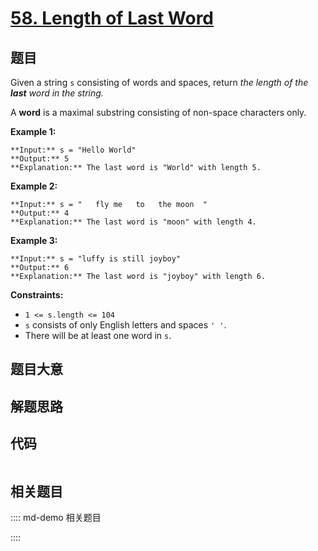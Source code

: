 # [58. Length of Last Word](https://leetcode.com/problems/length-of-last-word)

## 题目

Given a string `s` consisting of words and spaces, return _the length of the
**last** word in the string._

A **word** is a maximal substring consisting of non-space characters only.



**Example 1:**

    
    
    **Input:** s = "Hello World"
    **Output:** 5
    **Explanation:** The last word is "World" with length 5.
    

**Example 2:**

    
    
    **Input:** s = "   fly me   to   the moon  "
    **Output:** 4
    **Explanation:** The last word is "moon" with length 4.
    

**Example 3:**

    
    
    **Input:** s = "luffy is still joyboy"
    **Output:** 6
    **Explanation:** The last word is "joyboy" with length 6.
    



**Constraints:**

  * `1 <= s.length <= 104`
  * `s` consists of only English letters and spaces `' '`.
  * There will be at least one word in `s`.


## 题目大意

## 解题思路

## 代码

```javascript

```

## 相关题目

:::: md-demo 相关题目

::::
